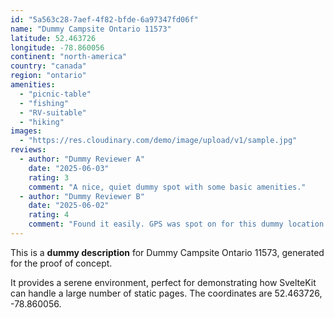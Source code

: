```yaml
---
id: "5a563c28-7aef-4f82-bfde-6a97347fd06f"
name: "Dummy Campsite Ontario 11573"
latitude: 52.463726
longitude: -78.860056
continent: "north-america"
country: "canada"
region: "ontario"
amenities:
  - "picnic-table"
  - "fishing"
  - "RV-suitable"
  - "hiking"
images:
  - "https://res.cloudinary.com/demo/image/upload/v1/sample.jpg"
reviews:
  - author: "Dummy Reviewer A"
    date: "2025-06-03"
    rating: 3
    comment: "A nice, quiet dummy spot with some basic amenities."
  - author: "Dummy Reviewer B"
    date: "2025-06-02"
    rating: 4
    comment: "Found it easily. GPS was spot on for this dummy location."
---
```


This is a **dummy description** for Dummy Campsite Ontario 11573, generated for the proof of concept.

It provides a serene environment, perfect for demonstrating how SvelteKit can handle a large number of static pages. The coordinates are 52.463726, -78.860056.
